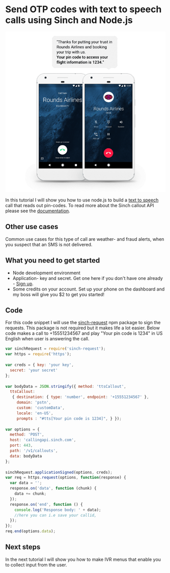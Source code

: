 # Send OTP codes with text to speech calls using Sinch and Node.js

<img src="images/pincodes-texttospeech.png"/>

In this tutorial I will show you how to use node.js to build a [text to speech](https://en.wikipedia.org/wiki/Speech_synthesis) call that reads out pin-codes. To read more about the Sinch callout API please see the [documentation](https://www.sinch.com/docs/voice/rest/#Callouts).

## Other use cases
Common use cases for this type of call are weather- and fraud alerts, when you suspect that an SMS is not delivered.

## What you need to get started
 - Node development environment
 - Application- key and secret. Get one here if you don't have one already - [Sign up](https://sinch.com/signup).
 - Some credits on your account. Set up your phone on the dashboard and my boss will give you $2 to get you started!

##  Code
For this code snippet I will use the [sinch-request](https://www.npmjs.com/package/sinch-request) npm package to sign the requests. This package is not required but it makes life a lot easier.
Below code makes a call to +15551234567 and play "Your pin code is 1234" in US English when user is answering the call.

```javascript
var sinchRequest = require('sinch-request');
var https = require('https');

var creds = { key: 'your key',
  secret: 'your secret'
};

var bodyData = JSON.stringify({ method: 'ttsCallout',
  ttsCallout:
   { destination: { type: 'number', endpoint: '+15551234567' },
     domain: 'pstn',
     custom: 'customData',
     locale: 'en-US',
     prompts : "#tts[Your pin code is 1234]", } });

var options = {
  method: 'POST',
  host: 'callingapi.sinch.com',
  port: 443,
  path: '/v1/callouts',
  data: bodyData
};

sinchRequest.applicationSigned(options, creds);
var req = https.request(options, function(response) {
  var data = '';
  response.on('data', function (chunk) {
    data += chunk;
  });
  response.on('end', function () {
    console.log('Response body: ' + data);
    //here you can i.e save your callid,
  });
});
req.end(options.data);
```

## Next steps

In the next tutorial I will show you how to make IVR menus that enable you to collect input from the user.
